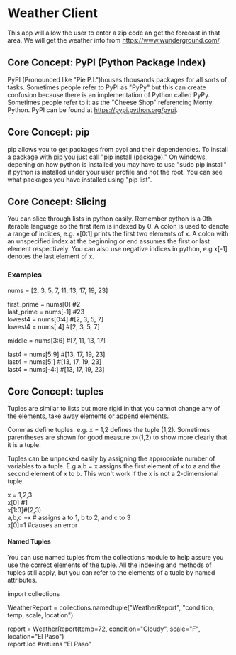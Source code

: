 # Weather Client
This app will allow the user to enter a zip code an get the forecast in that area. We will get the weather info from https://www.wunderground.com/.


## Core Concept: PyPI (Python Package Index)
PyPI (Pronounced like "Pie P.I.")houses thousands packages for all sorts of tasks. Sometimes people refer to PyPI as "PyPy" but this can create confusion because there is an implementation of Python called PyPy. Sometimes people refer to it as the "Cheese Shop" referencing  Monty Python.
PyPI can be found at https://pypi.python.org/pypi. 

## Core Concept: pip
pip allows you to get packages from pypi and their dependencies. 
To install a package with pip you just call "pip install (package)." On windows, depening on how python is installed you may have to use "sudo pip install" if python is installed under your user profile and not the root.
You can see what packages you have installed using "pip list".

## Core Concept: Slicing
You can slice through lists in python easily. Remember python is a 0th iterable language so the first item is indexed by 0. 
A colon is used to denote a range of indices, e.g. x\[0:1\] prints the first two elements of x. A colon with an unspecified index at the beginning or end assumes the first or last element respectively.
You can also use negative indices in python, e.g x\[-1\] denotes the last element of x.

### Examples
nums = [2, 3, 5, 7, 11, 13, 17, 19, 23]  

first_prime = nums[0] #2    
last_prime = nums[-1] #23    
lowest4 = nums[0:4] #[2, 3, 5, 7]    
lowest4 = nums[:4] #[2, 3, 5, 7]    

middle = nums[3:6] #[7, 11, 13, 17]    

last4 = nums[5:9] #[13, 17, 19, 23]    
last4 = nums[5:] #[13, 17, 19, 23]    
last4 = nums[-4:] #[13, 17, 19, 23]   

## Core Concept: tuples
Tuples are similar to lists but more rigid in that you cannot change any of the elements, take away elements or append elements. 

Commas define tuples. e.g. x = 1,2 defines the tuple (1,2). Sometimes parentheses are shown for good measure x=(1,2) to show more clearly that it is a tuple.

Tuples can be unpacked easily by assigning the appropriate number of variables to a tuple. E.g a,b = x assigns the first element of x to a and the second element of x to b. This won't work if the x is not a 2-dimensional tuple.


x = 1,2,3         
x[0] #1    
x[1:3]#(2,3)    
a,b,c =x # assigns a to 1, b to 2, and c to 3    
x[0]=1 #causes an error


#### Named Tuples
 You can use named tuples from the collections module to help assure you use the correct elements of the tuple. All the indexing and methods of tuples still apply, but you can refer to the elements of a tuple by named attributes.
 
import collections   

WeatherReport = collections.namedtuple("WeatherReport", "condition, temp, scale, location")

report = WeatherReport(temp=72, condition="Cloudy", scale="F", location="El Paso")    
report.loc #returns "El Paso"




